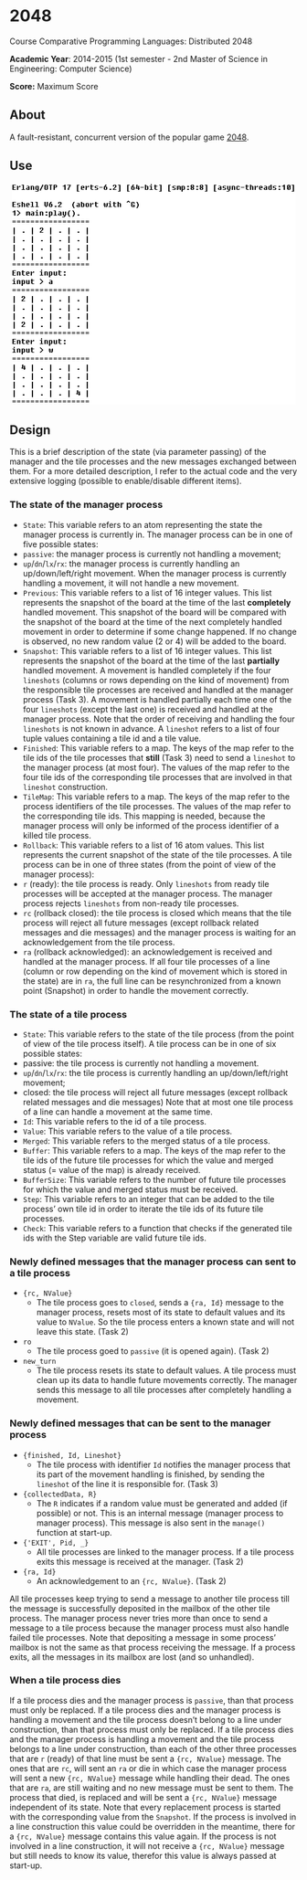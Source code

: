 # 2048
Course Comparative Programming Languages: Distributed 2048

**Academic Year**: 2014-2015 (1st semester - 2nd Master of Science in Engineering: Computer Science)

**Score:** Maximum Score

## About
A fault-resistant, concurrent version of the popular game [2048](https://gabrielecirulli.github.io/2048/).

## Use
<p align="center"><img src="https://github.com/matt77hias/2048/blob/master/res/2048.png"></p>

## Design
This is a brief description of the state (via parameter passing) of the manager and the tile processes and the new messages exchanged between them. For a more detailed description, I refer to the actual code and the very extensive logging (possible to enable/disable different items). 

### The state of the manager process
*	`State`: This variable refers to an atom representing the state the manager process is currently in. The manager process can be in one of five possible states:
  *	`passive`: the manager process is currently not handling a movement;
  *	`up`/`dn`/`lx`/`rx`: the manager process is currently handling an up/down/left/right movement.
When the manager process is currently handling a movement, it will not handle a new movement.
*	`Previous`: This variable refers to a list of 16 integer values. This list represents the snapshot of the board at the time of the last **completely** handled movement. This snapshot of the board will be compared with the snapshot of the board at the time of the next completely handled movement in order to determine if some change happened. If no change is observed, no new random value (2 or 4) will be added to the board.
*	`Snapshot`: This variable refers to a list of 16 integer values. This list represents the snapshot of the board at the time of the last **partially** handled movement. A movement is handled completely if the four `lineshots` (columns or rows depending on the kind of movement) from the responsible tile processes are received and handled at the manager process (Task 3). A movement is handled partially each time one of the four `lineshots` (except the last one) is received and handled at the manager process. Note that the order of receiving and handling the four `lineshots` is not known in advance. A `lineshot` refers to a list of four tuple values containing a tile id and a tile value.
*	`Finished`: This variable refers to a map. The keys of the map refer to the tile ids of the tile processes that **still** (Task 3) need to send a `lineshot` to the manager process (at most four). The values of the map refer to the four tile ids of the corresponding tile processes that are involved in that `lineshot` construction. 
*	`TileMap`: This variable refers to a map. The keys of the map refer to the process identifiers of the tile processes. The values of the map refer to the corresponding tile ids. This mapping is needed, because the manager process will only be informed of the process identifier of a killed tile process. 
*	`Rollback`: This variable refers to a list of 16 atom values. This list represents the current snapshot of the state of the tile processes. A tile process can be in one of three states (from the point of view of the manager process):
  *	`r` (ready): the tile process is ready. Only `lineshots` from ready tile processes will be accepted at the manager process. The manager process rejects `lineshots` from non-ready tile processes.
  *	`rc` (rollback closed): the tile process is closed which means that the tile process will reject all future messages (except rollback related messages and die messages) and the manager process is waiting for an acknowledgement from the tile process. 
  *	`ra` (rollback acknowledged): an acknowledgement is received and handled at the manager process. If all four tile processes of a line (column or row depending on the kind of movement which is stored in the state) are in `ra`, the full line can be resynchronized from a known point (Snapshot) in order to handle the movement correctly.
  
### The state of a tile process
*	`State`: This variable refers to the state of the tile process (from the point of view of the tile process itself). A tile process can be in one of six possible states:
  *	passive: the tile process is currently not handling a movement.
  *	`up`/`dn`/`lx`/`rx`: the tile process is currently handling an up/down/left/right movement;
  *	closed: the tile process will reject all future messages (except rollback related messages and die messages)
Note that at most one tile process of a line can handle a movement at the same time.
*	`Id`: This variable refers to the id of a tile process.
*	`Value`: This variable refers to the value of a tile process.
*	`Merged`: This variable refers to the merged status of a tile process.
*	`Buffer`: This variable refers to a map. The keys of the map refer to the tile ids of the future tile processes for which the value and merged status (= value of the map) is already received.
*	`BufferSize`: This variable refers to the number of future tile processes for which the value and merged status must be received.
*	`Step`: This variable refers to an integer that can be added to the tile process’ own tile id in order to iterate the tile ids of its future tile processes.
*	`Check`: This variable refers to a function that checks if the generated tile ids with the Step variable are valid future tile ids.

### Newly defined messages that the manager process can sent to a tile process
* `{rc, NValue}`
  * The tile process goes to `closed`, sends a `{ra, Id}` message to the manager process, resets most of its state to default values and its value to `NValue`. So the tile process enters a known state and will not leave this state. (Task 2)
* `ro`
  * The tile process goed to `passive` (it is opened again). (Task 2)
* `new_turn`
  * The tile process resets its state to default values. A tile process must clean up its data to handle future movements correctly. The manager sends this message to all tile processes after completely handling a movement.

### Newly defined messages that can be sent to the manager process
* `{finished, Id, Lineshot}`
  * The tile process with identifier `Id` notifies the manager process that its part of the movement handling is finished, by sending the `lineshot` of the line it is responsible for. (Task 3)
* `{collectedData, R}`
  * The `R` indicates if a random value must be generated and added (if possible) or not. This is an internal message (manager process to manager process). This message is also sent in the `manage()` function at start-up.
* `{'EXIT', Pid, _}`
  * All tile processes are linked to the manager process. If a tile process exits this message is received at the manager. (Task 2)
* `{ra, Id}`
  * An acknowledgement to an `{rc, NValue}`. (Task 2)
  
All tile processes keep trying to send a message to another tile process till the message is successfully deposited in the mailbox of the other tile process. The manager process never tries more than once to send a message to a tile process because the manager process must also handle failed tile processes. Note that depositing a message in some process’ mailbox is not the same as that process receiving the message. If a process exits, all the messages in its mailbox are lost (and so unhandled).

### When a tile process dies
If a tile process dies and the manager process is `passive`, than that process must only be replaced. If a tile process dies and the manager process is handling a movement and the tile process doesn’t belong to a line under construction, than that process must only be replaced. If a tile process dies and the manager process is handling a movement  and the tile process belongs to a line under construction, than each of the other three processes that are `r` (ready) of that line must be sent a `{rc, NValue}` message. The ones that are `rc`, will sent an `ra` or die in which case the manager process will sent a new `{rc, NValue}` message while handling their dead. The ones that are `ra`, are still waiting and no new message must be sent to them. The process that died, is replaced and will be sent a `{rc, NValue}` message independent of its state. Note that every replacement process is started with the corresponding value from the `Snapshot`. If the process is involved in a line construction this value could be overridden in the meantime, there for a `{rc, NValue}` message contains this value again. If the process is not involved in a line construction, it will not receive a `{rc, NValue}` message but still needs to know its value, therefor this value is always passed at start-up.
